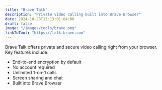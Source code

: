 ```yaml
---
title: "Brave Talk"
description: "Private video calling built into Brave Browser"
date: 2024-10-23T13:13:01-04:00
draft: false
image: "/images/tools/brave.png"
linkToTool: "https://talk.brave.com"
---
```

Brave Talk offers private and secure video calling right from your browser. Key features include:
- End-to-end encryption by default
- No account required
- Unlimited 1-on-1 calls
- Screen sharing and chat
- Built into Brave Browser
